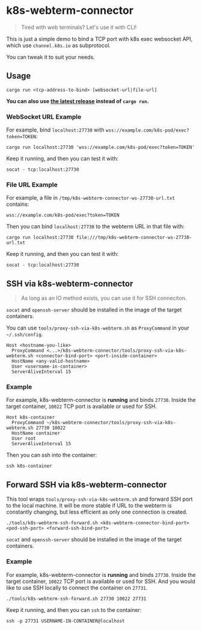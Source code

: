 # k8s-webterm-connector

> Tired with web terminals?
> Let's use it with CLI!

This is just a simple demo to bind a TCP port with k8s exec websocket API,
which use `channel.k8s.io` as subprotocol.

You can tweak it to suit your needs.

## Usage

```
cargo run <tcp-address-to-bind> [websocket-url|file-url]
```

**You can also use [the latest release](https://github.com/ChieloNewctle/k8s-webterm-connector/releases/latest) instead of `cargo run`.**

### WebSocket URL Example

For example, bind `localhost:27730` with `wss://example.com/k8s-pod/exec?token=TOKEN`:

```
cargo run localhost:27730 'wss://example.com/k8s-pod/exec?token=TOKEN'
```

Keep it running, and then you can test it with:

```
socat - tcp:localhost:27730
```

### File URL Example

For example, a file in `/tmp/k8s-webterm-connector-ws-27730-url.txt` contains:

```
wss://example.com/k8s-pod/exec?token=TOKEN
```

Then you can bind `localhost:27730` to the webterm URL in that file with:

```
cargo run localhost:27730 file:///tmp/k8s-webterm-connector-ws-27730-url.txt
```

Keep it running, and then you can test it with:

```
socat - tcp:localhost:27730
```

## SSH via k8s-webterm-connector

> As long as an IO method exists, you can use it for SSH conneciton.

`socat` and `openssh-server` should be installed in the image of the target containers.

You can use `tools/proxy-ssh-via-k8s-webterm.sh`
as `ProxyCommand` in your `~/.ssh/config`.

```
Host <hostname-you-like>
  ProxyCommand <...>/k8s-webterm-connector/tools/proxy-ssh-via-k8s-webterm.sh <connector-bind-port> <port-inside-container>
  HostName <any-valid-hostname>
  User <username-in-container>
  ServerAliveInterval 15
```

### Example

For example, k8s-webterm-connector is **running** and binds `27730`.
Inside the target container, `10022` TCP port is available or used for SSH.

```
Host k8s-container
  ProxyCommand ~/k8s-webterm-connector/tools/proxy-ssh-via-k8s-webterm.sh 27730 10022
  HostName container
  User root
  ServerAliveInterval 15
```

Then you can ssh into the container:

```
ssh k8s-container
```

## Forward SSH via k8s-webterm-connector

This tool wraps `tools/proxy-ssh-via-k8s-webterm.sh` and forward SSH port to the local machine.
It will be more stable if URL to the webterm is constantly changing,
but less efficient as only one connection is created.

```
./tools/k8s-webterm-ssh-forward.sh <k8s-webterm-connector-bind-port> <pod-ssh-port> <forward-ssh-bind-port>
```

`socat` and `openssh-server` should be installed in the image of the target containers.

### Example

For example, k8s-webterm-connector is **running** and binds `27730`.
Inside the target container, `10022` TCP port is available or used for SSH.
And you would like to use SSH locally to connect the container on `27731`.

```
./tools/k8s-webterm-ssh-forward.sh 27730 10022 27731
```

Keep it running, and then you can `ssh` to the container:

```
ssh -p 27731 USERNAME-IN-CONTAINER@localhost
```
